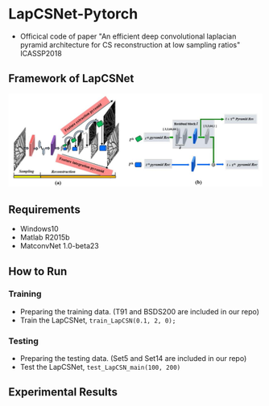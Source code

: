 # LapCSNet-Pytorch

* Officical code of paper "An efficient deep convolutional laplacian pyramid architecture for CS reconstruction at low sampling ratios" ICASSP2018

## Framework of LapCSNet

![image](https://github.com/WenxueCui/LapCSNet/raw/master/images/framework.jpg)

## Requirements

* Windows10
* Matlab R2015b
* MatconvNet 1.0-beta23

## How to Run

### Training

* Preparing the training data. (T91 and BSDS200 are included in our repo)
* Train the LapCSNet, `train_LapCSN(0.1, 2, 0);`

### Testing

* Preparing the testing data. (Set5 and Set14 are included in our repo)
* Test the LapCSNet, `test_LapCSN_main(100, 200)`

## Experimental Results
